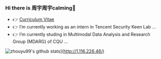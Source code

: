 ### Hi there is 周宇周宇calming👋

<!--
**zhouyu99** is a ✨ _special_ ✨ repository because its `README.md` (this file) appears on your GitHub profile.

Here are some ideas to get you started:


- 👯 I’m looking to collaborate on ...
- 🤔 I’m looking for help with ...
- 💬 Ask me about ...
- 📫 How to reach me: ...
- 😄 Pronouns: ...
- ⚡ Fun fact: ...

-->

- 👉 [Curriculum Vitae](http://1.116.226.46/about/)
- 👉 I’m currently working as an intern in Tencent Security Keen Lab ...
- 👉 I’m currently studing  in Multimodal Data Analysis and Research Group (MDARG) of CQU ...

![zhouyu99's github stats](https://github-readme-stats.vercel.app/api?username=zhouyu1996)](http://1.116.226.46/)